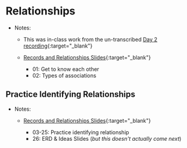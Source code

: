 # Relationships 

- Notes:

  - This was in-class work from the un-transcribed [Day 2 recording](https://uchicago.hosted.panopto.com/Panopto/Pages/Viewer.aspx?id=e657b973-16a5-4daf-80fc-aebc013d125a){:target="_blank"}

  - [Records and Relationships Slides](https://firstdraft.slides.com/raghubetina/records-and-relationships?token=hKsM-8iq){:target="_blank"}

      - 01: Get to know each other
      - 02: Types of associations

## Practice Identifying Relationships

- Notes:

  - [Records and Relationships Slides](https://firstdraft.slides.com/raghubetina/records-and-relationships?token=hKsM-8iq){:target="_blank"}
  
      - 03-25: Practice identifying relationship
      - 26: ERD & Ideas Slides (*but this doesn't actually come next*)
